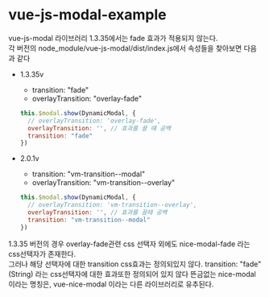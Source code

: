 # vue-js-modal-example

vue-js-modal 라이브러리 1.3.35에서는 fade 효과가 적용되지 않는다.  
각 버전의 node_module/vue-js-modal/dist/index.js에서 속성들을 찾아보면 다음과 같다


- 1.3.35v
  - transition: "fade"
  - overlayTransition: "overlay-fade"
  ```js
  this.$modal.show(DynamicModal, {
    // overlayTransition: 'overlay-fade',
    overlayTransition: '', // 효과를 끌 떄 공백
    transition: "fade"
  })
  ```

- 2.0.1v
  - transition: "vm-transition--modal"
  - overlayTransition: "vm-transition--overlay"
  ```js
  this.$modal.show(DynamicModal, {
    // overlayTransition: 'vm-transition--overlay',
    overlayTransition: '', // 효과를 끌때 공백
    transition: "vm-transition--modal"
  })
  ```
1.3.35 버전의 경우 overlay-fade관련 css 선택자 외에도 nice-modal-fade 라는 css선택자가 존재한다.  
그러나 해당 선택자에 대한 transition css효과는 정의되있지 않다.
transition: "fade"(String) 라는 css선택자에 대한 효과또한 정의되어 있지 않다
뜬금없는 nice-modal이라는 명칭은, vue-nice-modal 이라는 다른 라이브러리로 유추된다.  
